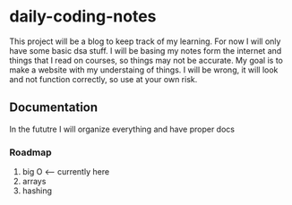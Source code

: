 # daily-coding-notes
This project will be a blog to keep track of my learning. For now I will only have some basic dsa stuff.
I will be basing my notes form the internet and things that I read on courses, so things may not be accurate.
My goal is to make a website with my understaing of things. I will be wrong, it will look and not function correctly, so use at your own risk.

## Documentation
In the fututre I will organize everything and have proper docs

### Roadmap
1. big O <-- currently here
2. arrays
3. hashing
